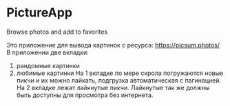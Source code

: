 # PictureApp
Browse photos and add to favorites

Это приложение для вывода картинок с ресурса: https://picsum.photos/
В приложении две вкладки:
1) рандомные картинки
2) любимые картинки
На 1 вкладке по мере скрола погружаются новые пикчи и их можно лайкать, подгрузка автоматическая с пагинацией.
На 2 вкладке лежат лайкнутые пикчи. Лайкнутые так же должны быть доступны для просмотра без интернета.
